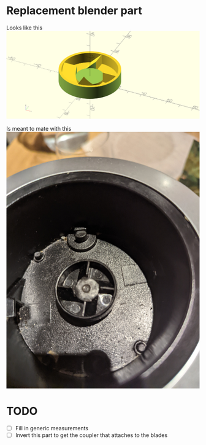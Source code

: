 # Replacement blender part
Looks like this
![render](render.png)

Is meant to mate with this
![reference picture](reference.jpg)

# TODO
- [ ] Fill in generic measurements
- [ ] Invert this part to get the coupler that attaches to the blades 

